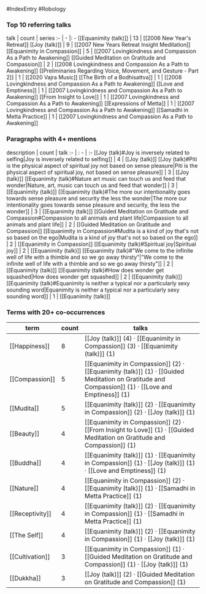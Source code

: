 #IndexEntry #Robology

### Top 10 referring talks
talk | count | series
:- | - |: -
[[Equanimity (talk)]] | 13 | [[2006 New Year's Retreat]]
[[Joy (talk)]] | 9 | [[2007 New Years Retreat Insight Meditation]]
[[Equanimity in Compassion]] | 5 | [[2007 Lovingkindness and Compassion As a Path to Awakening]]
[[Guided Meditation on Gratitude and Compassion]] | 2 | [[2008 Lovingkindness and Compassion As a Path to Awakening]]
[[Preliminaries Regarding Voice, Movement, and Gesture - Part 2]] | 1 | [[2020 Vajra Music]]
[[The Birth of a Bodhisattva]] | 1 | [[2008 Lovingkindness and Compassion As a Path to Awakening]]
[[Love and Emptiness]] | 1 | [[2007 Lovingkindness and Compassion As a Path to Awakening]]
[[From Insight to Love]] | 1 | [[2007 Lovingkindness and Compassion As a Path to Awakening]]
[[Expressions of Metta]] | 1 | [[2007 Lovingkindness and Compassion As a Path to Awakening]]
[[Samadhi in Metta Practice]] | 1 | [[2007 Lovingkindness and Compassion As a Path to Awakening]]

### Paragraphs with 4+ mentions
description | count | talk
:- | : - | :-
[[Joy (talk)#Joy is inversely related to selfing\|Joy is inversely related to selfing]] | 4 | [[Joy (talk)]]
[[Joy (talk)#Piti is the physical aspect of spiritual joy not based on sense pleasure\|Piti is the physical aspect of spiritual joy, not based on sense pleasure]] | 3 | [[Joy (talk)]]
[[Equanimity (talk)#Nature art music can touch us and feed that wonder\|Nature, art, music can touch us and feed that wonder]] | 3 | [[Equanimity (talk)]]
[[Equanimity (talk)#The more our intentionality goes towards sense pleasure and security the less the wonder\|The more our intentionality goes towards sense pleasure and security, the less the wonder]] | 3 | [[Equanimity (talk)]]
[[Guided Meditation on Gratitude and Compassion#Compassion to all animals and plant life\|Compassion to all animals and plant life]] | 2 | [[Guided Meditation on Gratitude and Compassion]]
[[Equanimity in Compassion#Mudita is a kind of joy that's not so based on the ego\|Mudita is a kind of joy that's not so based on the ego]] | 2 | [[Equanimity in Compassion]]
[[Equanimity (talk)#Spiritual joy\|Spiritual joy]] | 2 | [[Equanimity (talk)]]
[[Equanimity (talk)#"We come to the infinite well of life with a thimble and so we go away thirsty"\|"We come to the infinite well of life with a thimble and so we go away thirsty"]] | 2 | [[Equanimity (talk)]]
[[Equanimity (talk)#How does wonder get squashed\|How does wonder get squashed]] | 2 | [[Equanimity (talk)]]
[[Equanimity (talk)#Equanimity is neither a typical nor a particularly sexy sounding word\|Equanimity is neither a typical nor a particularly sexy sounding word]] | 1 | [[Equanimity (talk)]]

### Terms with 20+ co-occurrences
term | count | talks
-|-|-
[[Happiness]] | 8 | <span class="counts">[[Joy (talk)]] (4) · [[Equanimity in Compassion]] (3) · [[Equanimity (talk)]] (1)</span> 
[[Compassion]] | 5 | <span class="counts">[[Equanimity in Compassion]] (2) · [[Equanimity (talk)]] (1) · [[Guided Meditation on Gratitude and Compassion]] (1) · [[Love and Emptiness]] (1)</span> 
[[Mudita]] | 5 | <span class="counts">[[Equanimity (talk)]] (2) · [[Equanimity in Compassion]] (2) · [[Joy (talk)]] (1)</span> 
[[Beauty]] | 4 | <span class="counts">[[Equanimity in Compassion]] (2) · [[From Insight to Love]] (1) · [[Guided Meditation on Gratitude and Compassion]] (1)</span> 
[[Buddha]] | 4 | <span class="counts">[[Equanimity (talk)]] (1) · [[Equanimity in Compassion]] (1) · [[Joy (talk)]] (1) · [[Love and Emptiness]] (1)</span> 
[[Nature]] | 4 | <span class="counts">[[Equanimity in Compassion]] (2) · [[Equanimity (talk)]] (1) · [[Samadhi in Metta Practice]] (1)</span> 
[[Receptivity]] | 4 | <span class="counts">[[Equanimity (talk)]] (2) · [[Equanimity in Compassion]] (1) · [[Samadhi in Metta Practice]] (1)</span> 
[[The Self]] | 4 | <span class="counts">[[Equanimity (talk)]] (2) · [[Equanimity in Compassion]] (1) · [[Joy (talk)]] (1)</span> 
[[Cultivation]] | 3 | <span class="counts">[[Equanimity in Compassion]] (1) · [[Guided Meditation on Gratitude and Compassion]] (1) · [[Joy (talk)]] (1)</span> 
[[Dukkha]] | 3 | <span class="counts">[[Joy (talk)]] (2) · [[Guided Meditation on Gratitude and Compassion]] (1)</span> 

